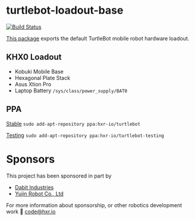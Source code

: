 # turtlebot-loadout-base
[![Build Status](https://travis-ci.org/TurtleBot-Mfg/turtlebot-loadout-base.svg?branch=master)](https://travis-ci.org/TurtleBot-Mfg/turtlebot-loadout-base)

[This package](https://github.com/TurtleBot-Mfg/turtlebot-loadout-base)
exports the default TurtleBot mobile robot hardware loadout.

## KHX0 Loadout
- Kobuki Mobile Base
- Hexagonal Plate Stack
- Asus Xtion Pro
- Laptop Battery `/sys/class/power_supply/BAT0`

## PPA
[Stable](https://code.launchpad.net/~hxr-io/+archive/ubuntu/turtlebot) 
`sudo add-apt-repository ppa:hxr-io/turtlebot`

[Testing](https://code.launchpad.net/~hxr-io/+archive/ubuntu/turtlebot-testing) 
`sudo add-apt-repository ppa:hxr-io/turtlebot-testing`

# Sponsors
This project has been sponsored in part by
* [Dabit Industries](https://dabit.industries/)
* [Yujin Robot Co., Ltd](http://en.yujinrobotcorp.com/)

For more information about sponsorship, or other robotics development work 
:email: code@hxr.io
